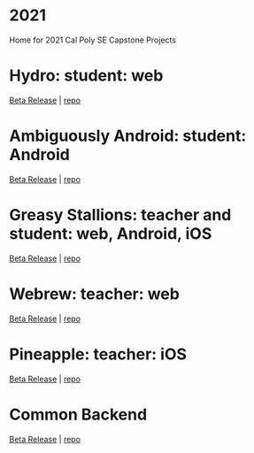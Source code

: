 # 2021
Home for 2021 Cal Poly SE Capstone Projects

# Hydro: student: web
[Beta Release](https://flipt-ed-hydro.gitbook.io/flipted-hydro//) | [repo]()

# Ambiguously Android: student: Android
[Beta Release](https://flipted-android.gitbook.io/fliptedandroid/) | [repo]()

# Greasy Stallions: teacher and student: web, Android, iOS
[Beta Release](https://efukumoto17.gitbook.io/greasystallions-fliped/) | [repo]()

# Webrew: teacher: web
[Beta Release](https://zzheng07.gitbook.io/flipted-webrew/) | [repo]()

# Pineapple: teacher: iOS
[Beta Release](https://pineapple-1.gitbook.io/pineapple-flipt-ed/) | [repo]()

# Common Backend
[Beta Release](https://zzheng07.gitbook.io/flipted-backend/) | [repo]()
